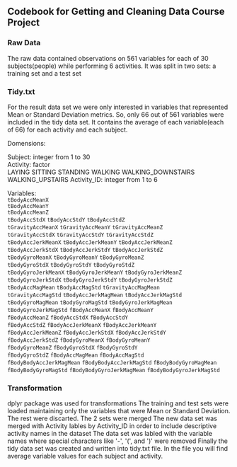 ## Codebook for Getting and Cleaning Data Course Project

### Raw Data
The raw data contained observations on 561 variables for each of 30 subjects(people) while performing 6 activities. It was split in two sets: a training set and a test set

### Tidy.txt
For the result data set we were only interested in variables that represented Mean or Standard Deviation metrics. So, only 66 out of 561 variables were included in the tidy data set. It contains the average of each variable(each of 66) for each activity and each subject.

Domensions:

  Subject: integer from 1 to 30  
  Activity: factor  
    LAYING
    SITTING
    STANDING
    WALKING
    WALKING_DOWNSTAIRS
    WALKING_UPSTAIRS
  Activity_ID: integer from 1 to 6
  
Variables:  
  `tBodyAccMeanX`            
  `tBodyAccMeanY`            
  `tBodyAccMeanZ`           
  `tBodyAccStdX`
  `tBodyAccStdY` 
  `tBodyAccStdZ`            
  `tGravityAccMeanX`
  `tGravityAccMeanY`
  `tGravityAccMeanZ`        
  `tGravityAccStdX` 
  `tGravityAccStdY`
  `tGravityAccStdZ`         
  `tBodyAccJerkMeanX`
  `tBodyAccJerkMeanY`
  `tBodyAccJerkMeanZ`       
  `tBodyAccJerkStdX`
  `tBodyAccJerkStdY`
  `tBodyAccJerkStdZ`        
  `tBodyGyroMeanX`
  `tBodyGyroMeanY`
  `tBodyGyroMeanZ`          
  `tBodyGyroStdX`
  `tBodyGyroStdY`
  `tBodyGyroStdZ`           
  `tBodyGyroJerkMeanX`
  `tBodyGyroJerkMeanY`
  `tBodyGyroJerkMeanZ`      
  `tBodyGyroJerkStdX`
  `tBodyGyroJerkStdY`
  `tBodyGyroJerkStdZ`       
  `tBodyAccMagMean`
  `tBodyAccMagStd`
  `tGravityAccMagMean`      
  `tGravityAccMagStd`
  `tBodyAccJerkMagMean`
  `tBodyAccJerkMagStd`      
  `tBodyGyroMagMean`
  `tBodyGyroMagStd`
  `tBodyGyroJerkMagMean`    
  `tBodyGyroJerkMagStd`
  `fBodyAccMeanX`
  `fBodyAccMeanY`           
  `fBodyAccMeanZ`
  `fBodyAccStdX`
  `fBodyAccStdY`            
  `fBodyAccStdZ`
  `fBodyAccJerkMeanX`
  `fBodyAccJerkMeanY`       
  `fBodyAccJerkMeanZ`
  `fBodyAccJerkStdX`
  `fBodyAccJerkStdY`        
  `fBodyAccJerkStdZ`
  `fBodyGyroMeanX`
  `fBodyGyroMeanY`          
  `fBodyGyroMeanZ`
  `fBodyGyroStdX`
  `fBodyGyroStdY`           
  `fBodyGyroStdZ`
  `fBodyAccMagMean`
  `fBodyAccMagStd`          
  `fBodyBodyAccJerkMagMean`
  `fBodyBodyAccJerkMagStd`
  `fBodyBodyGyroMagMean`    
  `fBodyBodyGyroMagStd`
  `fBodyBodyGyroJerkMagMean`
  `fBodyBodyGyroJerkMagStd`

### Transformation
  dplyr package was used for transformations
  The training and test sets were loaded maintaining only the variables that were Mean or Standard Deviation. The rest were discarted.
  The 2 sets were merged
  The new data set was merged with Activity lables by Activity_ID in order to include descriptive activity names in the dataset
  The data set was labled with the variable names where special characters like '-', '(', and ')' were removed
  Finally the tidy data set was created and written into tidy.txt file. In the file you will find average variable values for each subject and activity.



